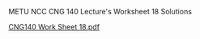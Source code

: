 METU NCC CNG 140 Lecture's Worksheet 18 Solutions


[CNG140 Work Sheet 18.pdf](https://github.com/user-attachments/files/19602049/CNG140.Work.Sheet.18.pdf)
